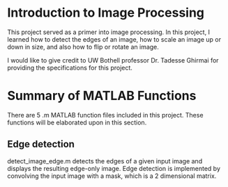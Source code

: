 # Introduction to Image Processing
This project served as a primer into image processing. In this project, I learned how to detect the edges of an image, how to scale an image up or down in size, and also how to flip or rotate an image.

I would like to give credit to UW Bothell professor Dr. Tadesse Ghirmai for providing the specifications for this project.

# Summary of MATLAB Functions
There are 5 .m MATLAB function files included in this project. These functions will be elaborated upon in this section.

## Edge detection
detect_image_edge.m detects the edges of a given input image and displays the resulting edge-only image. Edge detection is implemented by convolving the input image with a mask, which is a 2 dimensional matrix.
